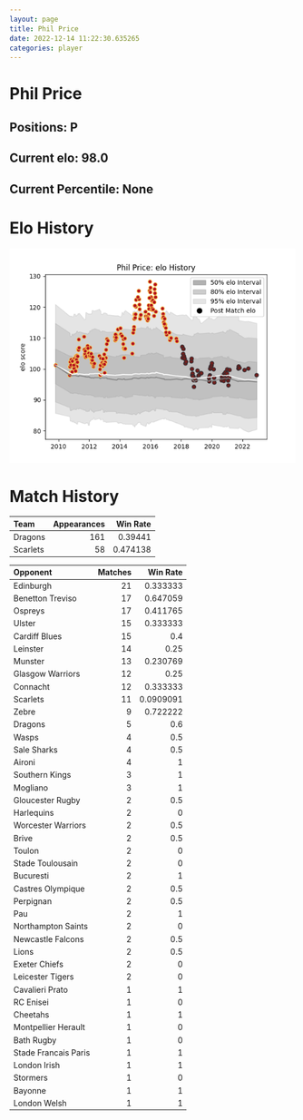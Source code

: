 ```yaml
---  
layout: page  
title: Phil Price  
date: 2022-12-14 11:22:30.635265  
categories: player  
---
```

# Phil Price

## Positions: P

## Current elo: 98.0

## Current Percentile: None

# Elo History


![elo history](history_PhilPrice.png)
# Match History


| Team     |   Appearances |   Win Rate |
|:---------|--------------:|-----------:|
| Dragons  |           161 |   0.39441  |
| Scarlets |            58 |   0.474138 |

| Opponent             |   Matches |   Win Rate |
|:---------------------|----------:|-----------:|
| Edinburgh            |        21 |  0.333333  |
| Benetton Treviso     |        17 |  0.647059  |
| Ospreys              |        17 |  0.411765  |
| Ulster               |        15 |  0.333333  |
| Cardiff Blues        |        15 |  0.4       |
| Leinster             |        14 |  0.25      |
| Munster              |        13 |  0.230769  |
| Glasgow Warriors     |        12 |  0.25      |
| Connacht             |        12 |  0.333333  |
| Scarlets             |        11 |  0.0909091 |
| Zebre                |         9 |  0.722222  |
| Dragons              |         5 |  0.6       |
| Wasps                |         4 |  0.5       |
| Sale Sharks          |         4 |  0.5       |
| Aironi               |         4 |  1         |
| Southern Kings       |         3 |  1         |
| Mogliano             |         3 |  1         |
| Gloucester Rugby     |         2 |  0.5       |
| Harlequins           |         2 |  0         |
| Worcester Warriors   |         2 |  0.5       |
| Brive                |         2 |  0.5       |
| Toulon               |         2 |  0         |
| Stade Toulousain     |         2 |  0         |
| Bucuresti            |         2 |  1         |
| Castres Olympique    |         2 |  0.5       |
| Perpignan            |         2 |  0.5       |
| Pau                  |         2 |  1         |
| Northampton Saints   |         2 |  0         |
| Newcastle Falcons    |         2 |  0.5       |
| Lions                |         2 |  0.5       |
| Exeter Chiefs        |         2 |  0         |
| Leicester Tigers     |         2 |  0         |
| Cavalieri Prato      |         1 |  1         |
| RC Enisei            |         1 |  0         |
| Cheetahs             |         1 |  1         |
| Montpellier Herault  |         1 |  0         |
| Bath Rugby           |         1 |  0         |
| Stade Francais Paris |         1 |  1         |
| London Irish         |         1 |  1         |
| Stormers             |         1 |  0         |
| Bayonne              |         1 |  1         |
| London Welsh         |         1 |  1         |
